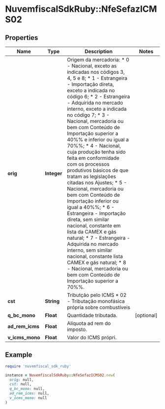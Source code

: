 # NuvemfiscalSdkRuby::NfeSefazICMS02

## Properties

| Name | Type | Description | Notes |
| ---- | ---- | ----------- | ----- |
| **orig** | **Integer** | Origem da mercadoria:  * 0 - Nacional, exceto as indicadas nos códigos 3, 4, 5 e 8;  * 1 - Estrangeira - Importação direta, exceto a indicada no código 6;  * 2 - Estrangeira - Adquirida no mercado interno, exceto a indicada no código 7;  * 3 - Nacional, mercadoria ou bem com Conteúdo de Importação superior a 40%% e inferior ou igual a 70%%;  * 4 - Nacional, cuja produção tenha sido feita em conformidade com os processos produtivos básicos de que tratam as legislações citadas nos Ajustes;  * 5 - Nacional, mercadoria ou bem com Conteúdo de Importação inferior ou igual a 40%%;  * 6 - Estrangeira - Importação direta, sem similar nacional, constante em lista da CAMEX e gás natural;  * 7 - Estrangeira - Adquirida no mercado interno, sem similar nacional, constante lista CAMEX e gás natural;  * 8 - Nacional, mercadoria ou bem com Conteúdo de Importação superior a 70%%. |  |
| **cst** | **String** | Tributção pelo ICMS  * 02 - Tributação monofásica própria sobre combustíveis |  |
| **q_bc_mono** | **Float** | Quantidade tributada. | [optional] |
| **ad_rem_icms** | **Float** | Alíquota ad rem do imposto. |  |
| **v_icms_mono** | **Float** | Valor do ICMS própri. |  |

## Example

```ruby
require 'nuvemfiscal_sdk_ruby'

instance = NuvemfiscalSdkRuby::NfeSefazICMS02.new(
  orig: null,
  cst: null,
  q_bc_mono: null,
  ad_rem_icms: null,
  v_icms_mono: null
)
```

